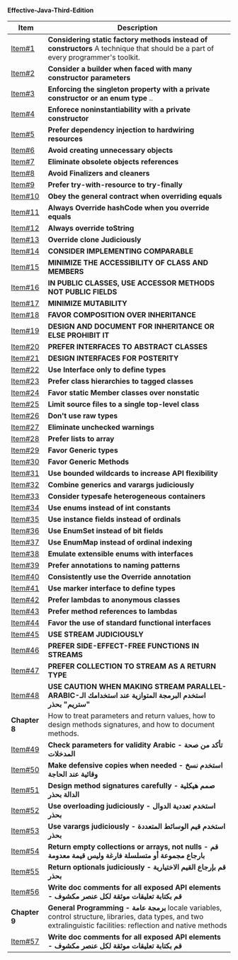 **Effective-Java-Third-Edition**

| Item | Description |
| ---- | ---------- |
| [Item#1](https://github.com/ibrahimAlii/EffectiveJava3rd/tree/master/src/Item01) | **Considering static factory methods instead of constructors** A technique that should be a part of every programmer's toolkit. |
| [Item#2](https://github.com/ibrahimAlii/EffectiveJava3rd/tree/master/src/Item02) | **Consider a builder when faced with many constructor parameters** | 
| [Item#3](https://github.com/ibrahimAlii/EffectiveJava3rd/tree/master/src/Item03) | **Enforcing the singleton property with a private constructor or an enum type** .. |
| [Item#4](https://github.com/ibrahimAlii/EffectiveJava3rd/tree/master/src/Item04) | **Enforece noninstantiability with a private constructor** |
| [Item#5](https://github.com/ibrahimAlii/EffectiveJava3rd/tree/master/src/Item05) | **Prefer dependency injection to hardwiring resources** |
| [Item#6](https://github.com/ibrahimAlii/EffectiveJava3rd/tree/master/src/Item06) | **Avoid creating unnecessary objects** |
| [Item#7](https://github.com/ibrahimAlii/EffectiveJava3rd/tree/master/src/Item07) | **Eliminate obsolete objects references** | 
| [Item#8](https://github.com/ibrahimAlii/EffectiveJava3rd/tree/master/src/Item08) | **Avoid Finalizers and cleaners** |
| [Item#9](https://github.com/ibrahimAlii/EffectiveJava3rd/tree/master/src/Item09) | **Prefer try-with-resource to try-finally** |
| [Item#10](https://github.com/ibrahimAlii/EffectiveJava3rd/tree/master/src/Item10) | **Obey the general contract when overriding equals** |
| [Item#11](https://github.com/ibrahimAlii/EffectiveJava3rd/tree/master/src/Item11) | **Always Override hashCode when you override equals** |
| [Item#12](https://github.com/ibrahimAlii/EffectiveJava3rd/tree/master/src/Item12) | **Always override toString** |
| [Item#13](https://github.com/ibrahimAlii/EffectiveJava3rd/tree/master/src/Item13) | **Override clone Judiciously** |
| [Item#14](https://github.com/ibrahimAlii/EffectiveJava3rd/tree/master/src/Item14) | **CONSIDER IMPLEMENTING COMPARABLE** |
| [Item#15](https://github.com/ibrahimAlii/EffectiveJava3rd/tree/master/src/Item15) | **MINIMIZE THE ACCESSIBILITY OF CLASS AND MEMBERS** |
| [Item#16](https://github.com/ibrahimAlii/EffectiveJava3rd/tree/master/src/Item16) | **IN PUBLIC CLASSES, USE ACCESSOR METHODS NOT PUBLIC FIELDS** |
| [Item#17](https://github.com/ibrahimAlii/EffectiveJava3rd/tree/master/src/Item17) | **MINIMIZE MUTABILITY** |
| [Item#18](https://github.com/ibrahimAlii/EffectiveJava3rd/tree/master/src/Item18) | **FAVOR COMPOSITION OVER INHERITANCE** |
| [Item#19](https://github.com/ibrahimAlii/EffectiveJava3rd/tree/master/src/Item19) | **DESIGN AND DOCUMENT FOR INHERITANCE OR ELSE PROHIBIT IT** |
| [Item#20](https://github.com/ibrahimAlii/EffectiveJava3rd/tree/master/src/Item20) | **PREFER INTERFACES TO ABSTRACT CLASSES** |
| [Item#21](https://github.com/ibrahimAlii/EffectiveJava3rd/tree/master/src/Item21) | **DESIGN INTERFACES FOR POSTERITY** |
| [Item#22](https://github.com/ibrahimAlii/EffectiveJava3rd/tree/master/src/Item22) | **Use Interface only to define types** |
| [Item#23](https://github.com/ibrahimAlii/EffectiveJava3rd/tree/master/src/Item23) | **Prefer class hierarchies to tagged classes** |
| [Item#24](https://github.com/ibrahimAlii/EffectiveJava3rd/tree/master/src/Item24) | **Favor static Member classes over nonstatic** |
| [Item#25](https://github.com/ibrahimAlii/EffectiveJava3rd/tree/master/src/Item25) | **Limit source files to a single top-level class** |
| [Item#26](https://github.com/ibrahimAlii/EffectiveJava3rd/tree/master/src/Item26) | **Don't use raw types** |
| [Item#27](https://github.com/ibrahimAlii/EffectiveJava3rd/tree/master/src/Item27) | **Eliminate unchecked warnings** |
| [Item#28](https://github.com/ibrahimAlii/EffectiveJava3rd/tree/master/src/Item28) | **Prefer lists to array** |
| [Item#29](https://github.com/ibrahimAlii/EffectiveJava3rd/tree/master/src/Item29) | **Favor Generic types** |
| [Item#30](https://github.com/ibrahimAlii/EffectiveJava3rd/tree/master/src/Item30) | **Favor Generic Methods** |
| [Item#31](https://github.com/ibrahimAlii/EffectiveJava3rd/tree/master/src/Item31) | **Use bounded wildcards to increase API flexibility** |
| [Item#32](https://github.com/ibrahimAlii/EffectiveJava3rd/tree/master/src/Item32) | **Combine generics and varargs judiciously** |
| [Item#33](https://github.com/ibrahimAlii/EffectiveJava3rd/tree/master/src/Item33) | **Consider typesafe heterogeneous containers** |
| [Item#34](https://github.com/ibrahimAlii/EffectiveJava3rd/tree/master/src/Item34) | **Use enums instead of int constants** |
| [Item#35](https://github.com/ibrahimAlii/EffectiveJava3rd/tree/master/src/Item35) | **Use instance fields instead of ordinals** |
| [Item#36](https://github.com/ibrahimAlii/EffectiveJava3rd/tree/master/src/Item36) | **Use EnumSet instead of bit fields** |
| [Item#37](https://github.com/ibrahimAlii/EffectiveJava3rd/tree/master/src/Item37) | **Use EnumMap instead of ordinal indexing** |
| [Item#38](https://github.com/ibrahimAlii/EffectiveJava3rd/tree/master/src/Item38) | **Emulate extensible enums with interfaces** |
| [Item#39](https://github.com/ibrahimAlii/EffectiveJava3rd/tree/master/src/Item39) | **Prefer annotations to naming patterns** |
| [Item#40](https://github.com/ibrahimAlii/EffectiveJava3rd/tree/master/src/Item40) | **Consistently use the Override annotation** |
| [Item#41](https://github.com/ibrahimAlii/EffectiveJava3rd/tree/master/src/Item41) | **Use marker interface to define types** |
| [Item#42](https://github.com/ibrahimAlii/EffectiveJava3rd/tree/master/src/Item42) | **Prefer lambdas to anonymous classes** |
| [Item#43](https://github.com/ibrahimAlii/EffectiveJava3rd/tree/master/src/Item43) | **Prefer method references to lambdas** |
| [Item#44](https://github.com/ibrahimAlii/EffectiveJava3rd/tree/master/src/Item44) | **Favor the use of standard functional interfaces** |
| [Item#45](https://github.com/ibrahimAlii/EffectiveJava3rd/tree/master/src/Item45) | **USE STREAM JUDICIOUSLY** |
| [Item#46](https://github.com/ibrahimAlii/EffectiveJava3rd/tree/master/src/Item46) | **PREFER SIDE-EFFECT-FREE FUNCTIONS IN STREAMS** |
| [Item#47](https://github.com/ibrahimAlii/EffectiveJava3rd/tree/master/src/Item47/Item47.md) | **PREFER COLLECTION TO STREAM AS A RETURN TYPE** |
| [Item#48](https://github.com/ibrahimAlii/EffectiveJava3rd/tree/master/src/Item48/Item48.md) | **USE CAUTION WHEN MAKING STREAM PARALLEL-ARABIC-استخدم البرمجة المتوازية عند استخدامك الـ "ستريم" بحذر** |
|**Chapter 8** | How to treat parameters and return values, how to design methods signatures, and how to document methods.| 
| [Item#49](https://github.com/ibrahimAlii/EffectiveJava3rd/tree/master/src/Item49/Item49.md) | **Check parameters for validity Arabic - تأكد من صحة المدخلات** |
| [Item#50](https://github.com/ibrahimAlii/EffectiveJava3rd/tree/master/src/Item50/Item50.md) | **Make defensive copies when needed - استخدم نسخ وقائية عند الحاجة** |
| [Item#51](https://github.com/ibrahimAlii/EffectiveJava3rd/tree/master/src/Item51/Item51.md) | **Design method signatures carefully - صمم هيكلية الدالة بحذر** |
| [Item#52](https://github.com/ibrahimAlii/EffectiveJava3rd/tree/master/src/Item52/Item52.md) | **Use overloading judiciously - استخدم تعددية الدوال بحذر** |
| [Item#53](https://github.com/ibrahimAlii/EffectiveJava3rd/tree/master/src/Item53/Item53.md) | **Use varargs judiciously - استخدم قيم الوسائط المتعددة بحذر** |
| [Item#54](https://github.com/ibrahimAlii/EffectiveJava3rd/tree/master/src/Item54/Item54.md) | **Return empty collections or arrays, not nulls - قم بارجاع مجموعة أو متسلسلة فارغة وليس قيمة معدومة** |
| [Item#55](https://github.com/ibrahimAlii/EffectiveJava3rd/tree/master/src/Item55/Item55.md) | **Return optionals judiciously - قم بإرجاع القيم الاختيارية بحذر** |
| [Item#56](https://github.com/ibrahimAlii/EffectiveJava3rd/tree/master/src/Item56/Item56.md) | **Write doc comments for all exposed API elements - قم بكتابة تعليقات موثقة لكل عنصر مكشوف** |
|**Chapter 9** |**General Programming - برمجة عامة** locale variables, control structure, libraries, data types, and two extralinguistic facilities: reflection and native methods| 
| [Item#57](https://github.com/ibrahimAlii/EffectiveJava3rd/tree/master/src/Item57/Item57.md) | **Write doc comments for all exposed API elements - قم بكتابة تعليقات موثقة لكل عنصر مكشوف** |

